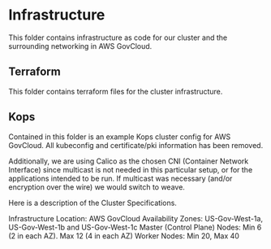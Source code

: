 # Infrastructure

This folder contains infrastructure as code for our cluster and the surrounding networking in AWS GovCloud.

## Terraform

This folder contains terraform files for the cluster infrastructure.

## Kops

Contained in this folder is an example Kops cluster config for AWS GovCloud. All kubeconfig and certificate/pki information has been removed.

Additionally, we are using Calico as the chosen CNI (Container Network Interface) since multicast is not needed in this particular setup, or for the applications intended to be run.  If multicast was necessary (and/or encryption over the wire) we would switch to weave.

Here is a description of the Cluster Specifications.

Infrastructure Location: AWS GovCloud
Availability Zones: US-Gov-West-1a, US-Gov-West-1b and US-Gov-West-1c
Master (Control Plane) Nodes: Min 6 (2 in each AZ). Max 12 (4 in each AZ)
Worker Nodes: Min 20, Max 40


